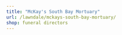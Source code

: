 ```yaml
---
title: "McKay's South Bay Mortuary"
url: /lawndale/mckays-south-bay-mortuary/
shop: funeral directors
---
```

